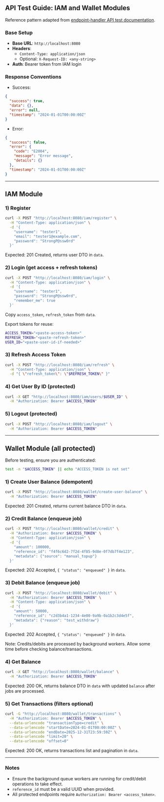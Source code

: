 ## API Test Guide: IAM and Wallet Modules

Reference pattern adapted from [endpoint-handler API test documentation](https://github.com/hoanghiepnb/endpoint-handler/blob/main/API_TEST_DOCUMENTATION.md).

### Base Setup
- **Base URL**: `http://localhost:8080`
- **Headers**:
  - `Content-Type: application/json`
  - Optional: `X-Request-ID: <any-string>`
- **Auth**: Bearer token from IAM login

### Response Conventions
- Success:
```json
{
  "success": true,
  "data": {},
  "error": null,
  "timestamp": "2024-01-01T00:00:00Z"
}
```
- Error:
```json
{
  "success": false,
  "error": {
    "code": "E2004",
    "message": "Error message",
    "details": {}
  },
  "timestamp": "2024-01-01T00:00:00Z"
}
```

---

## IAM Module

### 1) Register
```bash
curl -X POST "http://localhost:8080/iam/register" \
  -H "Content-Type: application/json" \
  -d '{
    "username": "tester1",
    "email": "tester1@example.com",
    "password": "StrongP@ssw0rd"
  }'
```

Expected: 201 Created, returns user DTO in `data`.

### 2) Login (get access + refresh tokens)
```bash
curl -X POST "http://localhost:8080/iam/login" \
  -H "Content-Type: application/json" \
  -d '{
    "username": "tester1",
    "password": "StrongP@ssw0rd",
    "remember_me": true
  }'
```

Copy `access_token`, `refresh_token` from `data`.

Export tokens for reuse:
```bash
ACCESS_TOKEN="<paste-access-token>"
REFRESH_TOKEN="<paste-refresh-token>"
USER_ID="<paste-user-id-if-needed>"
```

### 3) Refresh Access Token
```bash
curl -X POST "http://localhost:8080/iam/refresh" \
  -H "Content-Type: application/json" \
  -d "{ \"refresh_token\": \"$REFRESH_TOKEN\" }"
```

### 4) Get User By ID (protected)
```bash
curl -X GET "http://localhost:8080/iam/users/$USER_ID" \
  -H "Authorization: Bearer $ACCESS_TOKEN"
```

### 5) Logout (protected)
```bash
curl -X POST "http://localhost:8080/iam/logout" \
  -H "Authorization: Bearer $ACCESS_TOKEN"
```

---

## Wallet Module (all protected)

Before testing, ensure you are authenticated:
```bash
test -n "$ACCESS_TOKEN" || echo "ACCESS_TOKEN is not set"
```

### 1) Create User Balance (idempotent)
```bash
curl -X POST "http://localhost:8080/wallet/create-user-balance" \
  -H "Authorization: Bearer $ACCESS_TOKEN"
```

Expected: 201 Created, returns current balance DTO in `data`.

### 2) Credit Balance (enqueue job)
```bash
curl -X POST "http://localhost:8080/wallet/credit" \
  -H "Authorization: Bearer $ACCESS_TOKEN" \
  -H "Content-Type: application/json" \
  -d '{
    "amount": 100000,
    "reference_id": "f4f6c6d2-7f2d-4f85-9d8e-0f7db7f4e123",
    "metadata": {"source": "manual_topup"}
  }'
```

Expected: 202 Accepted, `{ "status": "enqueued" }` in `data`.

### 3) Debit Balance (enqueue job)
```bash
curl -X POST "http://localhost:8080/wallet/debit" \
  -H "Authorization: Bearer $ACCESS_TOKEN" \
  -H "Content-Type: application/json" \
  -d '{
    "amount": 50000,
    "reference_id": "c2d3b4a1-1234-4e00-9a9b-0a1b2c3d4e5f",
    "metadata": {"reason": "test_withdraw"}
  }'
```

Expected: 202 Accepted, `{ "status": "enqueued" }` in `data`.

Note: Credits/debits are processed by background workers. Allow some time before checking balance/transactions.

### 4) Get Balance
```bash
curl -X GET "http://localhost:8080/wallet/balance" \
  -H "Authorization: Bearer $ACCESS_TOKEN"
```

Expected: 200 OK, returns balance DTO in `data` with updated `balance` after jobs are processed.

### 5) Get Transactions (filters optional)
```bash
curl -G "http://localhost:8080/wallet/transactions" \
  -H "Authorization: Bearer $ACCESS_TOKEN" \
  --data-urlencode "transactionType=credit" \
  --data-urlencode "startDate=2024-01-01T00:00:00Z" \
  --data-urlencode "endDate=2025-12-31T23:59:59Z" \
  --data-urlencode "limit=20" \
  --data-urlencode "offset=0"
```

Expected: 200 OK, returns transactions list and pagination in `data`.

---

### Notes
- Ensure the background queue workers are running for credit/debit operations to take effect.
- `reference_id` must be a valid UUID when provided.
- All protected endpoints require `Authorization: Bearer <access_token>`.



